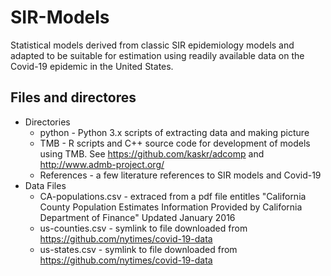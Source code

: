 # SIR-Models
Statistical models derived from classic SIR epidemiology models and adapted to be suitable for estimation using readily available data on the Covid-19 epidemic in the United States.

## Files and directores

* Directories
  * python - Python 3.x scripts of extracting data and making picture
  * TMB - R scripts and C++ source code for development of models using TMB. See https://github.com/kaskr/adcomp and http://www.admb-project.org/
  * References - a few literature references to SIR models and Covid-19
* Data Files
  * CA-populations.csv - extraced from a pdf file entitles "California County Population Estimates
Information Provided by California Department of Finance"
Updated January 2016
  * us-counties.csv - symlink to file downloaded from https://github.com/nytimes/covid-19-data
  * us-states.csv - symlink to file downloaded from https://github.com/nytimes/covid-19-data
